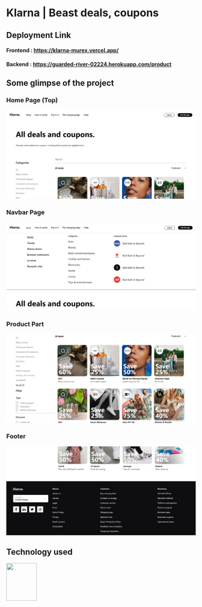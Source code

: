 # Klarna | Beast deals, coupons

## Deployment Link 

#### Frontend : https://klarna-murex.vercel.app/

#### Backend : https://guarded-river-02224.herokuapp.com/product

## Some glimpse of the project


### Home Page (Top)

<img src="https://github.com/Shivam2101s/images/blob/main/Klarna/Home.jpg?raw=true">

### Navbar Page

<img src="https://github.com/Shivam2101s/images/blob/main/Klarna/navbar.jpg?raw=true">

### Product Part

<img src="https://github.com/Shivam2101s/images/blob/main/Klarna/product.jpg?raw=true">

### Footer

<img src="https://github.com/Shivam2101s/images/blob/main/Klarna/footer.jpg?raw=true">


## Technology used

<img src="https://upload.wikimedia.org/wikipedia/commons/9/94/MERN-logo.png" width="40%" height="100px" />

